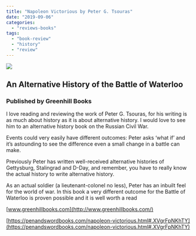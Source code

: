 ```yaml
---
title: "Napoleon Victorious by Peter G. Tsouras"
date: "2019-09-06"
categories: 
  - "reviews-books"
tags: 
  - "book-review"
  - "history"
  - "review"
---
```


![](https://www.hellbound.ca/wp-content/uploads/2019/08/Napoleon-Victorious.jpg)

## An Alternative History of the Battle of Waterloo

### Published by Greenhill Books

I love reading and reviewing the work of Peter G. Tsouras, for his writing is as much about history as it is about alternative history. I would love to see him to an alternative history book on the Russian Civil War.

Events could very easily have different outcomes: Peter asks ‘what if’ and it’s astounding to see the difference even a small change in a battle can make.

Previously Peter has written well-received alternative histories of Gettysburg, Stalingrad and D-Day, and remember, you have to really know the actual history to write alternative history.

As an actual soldier (a lieutenant-colonel no less), Peter has an inbuilt feel for the world of war. In this book a very different outcome for the Battle of Waterloo is proven possible and it is well worth a read

[www.greenhillbooks.com](http://www.greenhillbooks.com/)

[https://penandswordbooks.com/napoleon-victorious.html#.XVgrFpNKhTY](https://penandswordbooks.com/napoleon-victorious.html#.XVgrFpNKhTY)
